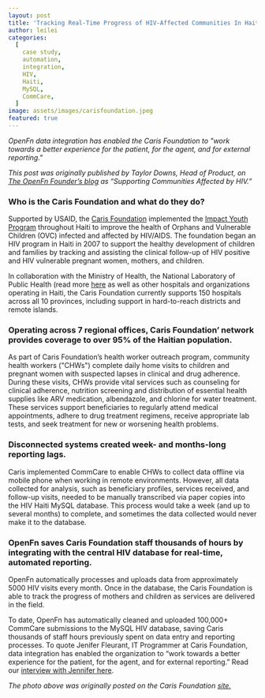 ```yaml
---
layout: post
title: 'Tracking Real-Time Progress of HIV-Affected Communities In Haiti'
author: leilei
categories:
  [
    case study,
    automation,
    integration,
    HIV,
    Haiti,
    MySQL,
    CommCare,
  ]
image: assets/images/carisfoundation.jpeg
featured: true
---
```


_OpenFn data integration has enabled the Caris Foundation to "work towards a better experience for the patient, for the agent, and for external reporting."_

_This post was originally published by Taylor Downs, Head of Product, on [The OpenFn Founder’s blog](https://medium.com/@taylordowns2000/supporting-communities-affected-by-hiv-98eede455050) as “Supporting Communities Affected by HIV.”_

### Who is the Caris Foundation and what do they do?

Supported by USAID, the [Caris Foundation](http://www.carisfoundation.org/) implemented the [Impact Youth Program](http://www.carisfoundation.org/pediatric-hiv) throughout Haiti to improve the health of Orphans and Vulnerable Children (OVC) infected and affected by HIV/AIDS. The foundation began an HIV program in Haiti in 2007 to support the healthy development of children and families by tracking and assisting the clinical follow-up of HIV positive and HIV vulnerable pregnant women, mothers, and children.

In collaboration with the Ministry of Health, the National Laboratory of Public Health (read more [here](https://www.fondation-merieux.org/en/news/the-ministry-of-public-health-and-population-launches-haitis-first-national-laboratory-policy/) as well as other hospitals and organizations operating in Haiti, the Caris Foundation currently supports 150 hospitals across all 10 provinces, including support in hard-to-reach districts and remote islands. 

### Operating across 7 regional offices, Caris Foundation’ network provides coverage to over 95% of the Haitian population. 

As part of Caris Foundation’s health worker outreach program, community health workers ("CHWs") complete daily home visits to children and pregnant women with suspected lapses in clinical and drug adherence. During these visits, CHWs provide vital services such as counseling for clinical adherence, nutrition screening and distribution of essential health supplies like ARV medication, albendazole, and chlorine for water treatment.  These services support beneficiaries to regularly attend medical appointments, adhere to drug treatment regimens, receive appropriate lab tests, and seek treatment for new or worsening health problems.

### Disconnected systems created week- and months-long reporting lags. 

Caris implemented CommCare to enable CHWs to collect data offline via mobile phone when working in remote environments. However, all data collected for analysis, such as beneficiary profiles, services received, and follow-up visits, needed to be manually transcribed via paper copies into the HIV Haiti MySQL database. This process would take a week (and up to several months) to complete, and sometimes the data collected would  never make it to the database.

### OpenFn saves Caris Foundation staff thousands of hours by integrating with the central HIV database for real-time, automated reporting. 

OpenFn automatically processes and uploads data from approximately 5000 HIV visits every month. Once in the database, the Caris Foundation is able to track the progress of mothers and children as services are delivered in the field.

To date, OpenFn has automatically cleaned and uploaded 100,000+ CommCare submissions to the MySQL HIV database, saving Caris thousands of staff hours previously spent on data entry and reporting processes. To quote Jenifer Fleurant, IT Programmer at Caris Foundation, data integration has enabled the organization to “work towards a better experience for the patient, for the agent, and for external reporting.” Read our [interview with Jennifer here](https://medium.com/@taylordowns2000/system-champions-caris-foundations-jenifer-fleurant-af4a4496d1d2). 

_The photo above was originally posted on the Caris Foundation [site.](
http://www.carisfoundation.org/pediatric-hiv)_



